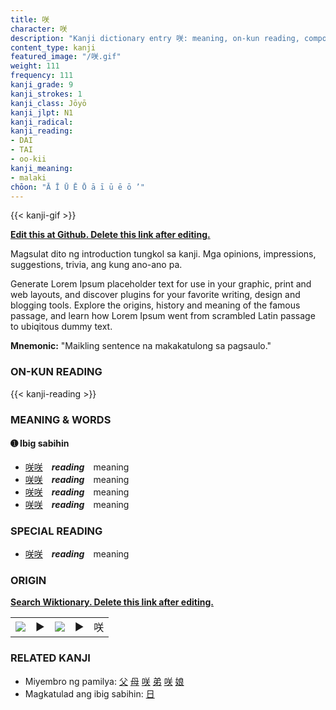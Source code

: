```yaml
---
title: 咲
character: 咲
description: "Kanji dictionary entry 咲: meaning, on-kun reading, compounds, origin, related kanji"
content_type: kanji
featured_image: "/咲.gif"
weight: 111
frequency: 111
kanji_grade: 9
kanji_strokes: 1
kanji_class: Jōyō
kanji_jlpt: N1
kanji_radical: 
kanji_reading: 
- DAI
- TAI
- oo-kii
kanji_meaning:
- malaki
chōon: "Ā Ī Ū Ē Ō ā ī ū ē ō ’"
---
```

[//]: # (Don't edit the line below. Kanji animated GIF code is automatically generated.)
{{< kanji-gif >}}

[//]: # (Edit below this line.)

**[Edit this at Github. Delete this link after editing.](https://github.com/tim0g/tim/tree/main/content/kanji/咲/index.md)**

Magsulat dito ng introduction tungkol sa kanji. Mga opinions, impressions, suggestions, trivia, ang kung ano-ano pa.

Generate Lorem Ipsum placeholder text for use in your graphic, print and web layouts, and discover plugins for your favorite writing, design and blogging tools. Explore the origins, history and meaning of the famous passage, and learn how Lorem Ipsum went from scrambled Latin passage to ubiqitous dummy text.
 
**Mnemonic:** "Maikling sentence na makakatulong sa pagsaulo."

### ON-KUN READING

[//]: # (Don't edit the line below. ON-KUN READING code is automatically generated.)
{{< kanji-reading >}}

### MEANING & WORDS

#### ➊ **Ibig sabihin**
  - [咲](../咲)[咲](../咲)　***reading***　meaning
  - [咲](../咲)[咲](../咲)　***reading***　meaning
  - [咲](../咲)[咲](../咲)　***reading***　meaning
  - [咲](../咲)[咲](../咲)　***reading***　meaning

### SPECIAL READING
  - [咲](../咲)[咲](../咲)　***reading***　meaning

### ORIGIN

**[Search Wiktionary. Delete this link after editing.](https://wiktionary.org/wiki/咲)**
<table class="kanji-table"><tr><td>
<img src="60px-咲-bronze.svg.png">
</td><td>▶</td><td>
<img src="60px-咲-oracle.svg.png">
</td><td>▶</td>
<td class="kanji-origin">咲</td>
</tr></table>

### RELATED KANJI
- Miyembro ng pamilya: [父](../父) [母](../母) [咲](../咲) [弟](../弟) [咲](../咲) [娘](../娘)
- Magkatulad ang ibig sabihin: [日](../日)
